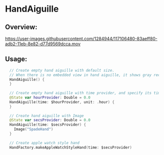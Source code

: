 # HandAiguille

## Overview:

https://user-images.githubusercontent.com/1284944/117106480-83aeff80-adb2-11eb-8e82-d77d9569dcca.mov

## Usage: 
```swift
  // Create empty hand aiguille with default size.
  // When there is no embedded view in hand aiguille, it shows gray rectangle as placeholder.
  HandAiguille() {
  }
  
  // Create empty hand aiguille with time provider, and specify its time unit.
  @State var hourProvider: Double = 0.0
  HandAiguille(time: $hourProvider, unit: .hour) {
  }
  
  // Create hand aiguille with Image
  @State var secsProvider: Double = 0.0
  HandAiguille(time: $secsProvider) {
    Image("SpadeHand")
  }
  
  // Create apple watch style hand
  HandFactory.makeAppleWatchStyleHand(time: $secsProvider)
```
